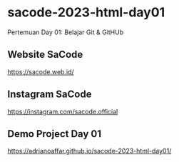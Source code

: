 # sacode-2023-html-day01
Pertemuan Day 01: Belajar Git &amp; GitHUb

## Website SaCode
https://sacode.web.id/

## Instagram SaCode
https://instagram.com/sacode.official

## Demo Project Day 01
https://adrianoaffar.github.io/sacode-2023-html-day01/
